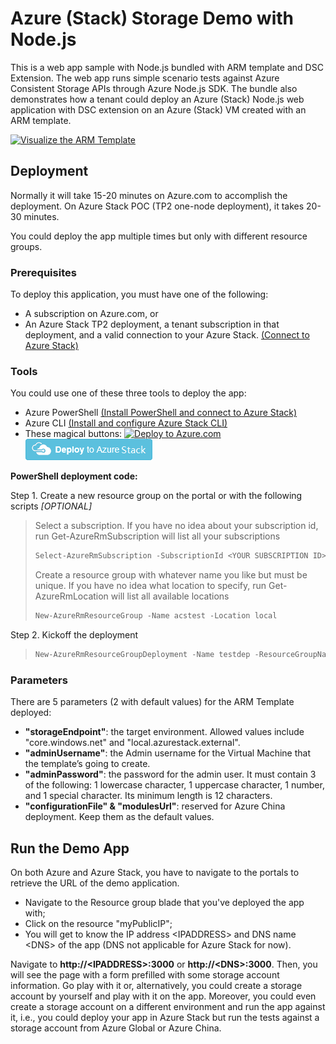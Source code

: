 ﻿# Azure (Stack) Storage Demo with Node.js
This is a web app sample with Node.js bundled with ARM template and DSC Extension.
The web app runs simple scenario tests against Azure Consistent Storage APIs through Azure Node.js SDK. 
The bundle also demonstrates how a tenant could deploy an Azure (Stack) Node.js web application with DSC extension on an Azure (Stack) VM created with an ARM template.

[![Visualize the ARM Template](http://armviz.io/visualizebutton.png "Visualize the ARM Template")](http://armviz.io/#/?load=https://raw.githubusercontent.com/yingqunpku/azurestoragedemo/master/ARMTemplate/Templates/azuredeploy.json)

## Deployment
Normally it will take 15-20 minutes on Azure.com to accomplish the deployment. On Azure Stack POC (TP2 one-node deployment), it takes 20-30 minutes.

You could deploy the app multiple times but only with different resource groups.


### Prerequisites
To deploy this application, you must have one of the following: 
+ A subscription on Azure.com, or 
+ An Azure Stack TP2 deployment, a tenant subscription in that deployment, and a valid connection to your Azure Stack. [(Connect to Azure Stack)](https://docs.microsoft.com/en-us/azure/azure-stack/azure-stack-connect-azure-stack)

### Tools
You could use one of these three tools to deploy the app:
+ Azure PowerShell [(Install PowerShell and connect to Azure Stack)](https://docs.microsoft.com/en-us/azure/azure-stack/azure-stack-connect-powershell)
+ Azure CLI [(Install and configure Azure Stack CLI)](https://docs.microsoft.com/en-us/azure/azure-stack/azure-stack-connect-cli)
+ These magical buttons:
[![Deploy to Azure.com](http://azuredeploy.net/deploybutton.png "Deploy to Azure.com")](https://portal.azure.com/#create/Microsoft.Template/uri/https%3A%2F%2Fraw.githubusercontent.com%2Fyingqunpku%2Fazurestoragedemo%2Fmaster%2FARMTemplate%2FTemplates%2Fazuredeploy.json)  [![Deploy to Azure Stack](images/deploytoazurestack.png "Deploy to Azure Stack")](https://portal.azurestack.local/#create/Microsoft.Template/uri/https%3A%2F%2Fraw.githubusercontent.com%2Fyingqunpku%2Fazurestoragedemo%2Fmaster%2FARMTemplate%2FTemplates%2Fazuredeploy.json)


**PowerShell deployment code:**

Step 1. Create a new resource group on the portal or with the following scripts *[OPTIONAL]*
> Select a subscription. If you have no idea about your subscription id, run Get-AzureRmSubscription will list all your subscriptions
> ```PowerShell
> Select-AzureRmSubscription -SubscriptionId <YOUR SUBSCRIPTION ID>
> ```
> Create a resource group with whatever name you like but must be unique. If you have no idea what location to specify, run Get-AzureRmLocation will list all available locations
> ```PowerShell
> New-AzureRmResourceGroup -Name acstest -Location local 
> ```

Step 2. Kickoff the deployment
> ```PowerShell
> New-AzureRmResourceGroupDeployment -Name testdep -ResourceGroupName acstest -TemplateUri "https://raw.githubusercontent.com/yingqunpku/azurestoragedemo/master/ARMTemplate/Templates/azuredeploy.json"  
> ```


### Parameters
There are 5 parameters (2 with default values) for the ARM Template deployed:
+ **"storageEndpoint"**: the target environment. Allowed values include "core.windows.net" and "local.azurestack.external".
+ **"adminUsername"**: the Admin username for the Virtual Machine that the template’s going to create.
+ **"adminPassword"**: the password for the admin user. It must contain 3 of the following: 1 lowercase character, 1 uppercase character, 1 number, and 1 special character. Its minimum length is 12 characters.
+ **"configurationFile" & "modulesUrl"**: reserved for Azure China deployment. Keep them as the default values.


## Run the Demo App
On both Azure and Azure Stack, you have to navigate to the portals to retrieve the URL of the demo application.
+ Navigate to the Resource group blade that you've deployed the app with;
+ Click on the resource "myPublicIP";
+ You will get to know the IP address \<IPADDRESS> and DNS name \<DNS> of the app (DNS not applicable for Azure Stack for now).

Navigate to **http://\<IPADDRESS>:3000** or **http://\<DNS>:3000**. 
Then, you will see the page with a form prefilled with some storage account information. 
Go play with it or, alternatively, you could create a storage account by yourself and play with it on the app. Moreover, you could even create a storage account on a different environment and run the app against it, i.e., you could deploy your app in Azure Stack but run the tests against a storage account from Azure Global or Azure China.
